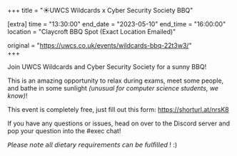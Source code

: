+++
title = "☀️UWCS Wildcards x Cyber Security Society BBQ"

[extra]
time = "13:30:00"
end_date = "2023-05-10"
end_time = "16:00:00"
location = "Claycroft BBQ Spot (Exact Location Emailed)"

original = "https://uwcs.co.uk/events/wildcards-bbq-22t3w3/"    
+++

Join UWCS Wildcards and Cyber Security Society for a sunny BBQ! 

This is an amazing opportunity to relax during exams, meet some people, and bathe in some sunlight *(unusual for computer science students, we know)*!

This event is completely free, just fill out this form: https://shorturl.at/nrsK8

If you have any questions or issues, head on over to the Discord server and pop your question into the #exec chat!

𝘗𝘭𝘦𝘢𝘴𝘦 𝘯𝘰𝘵𝘦 𝘢𝘭𝘭 𝘥𝘪𝘦𝘵𝘢𝘳𝘺 𝘳𝘦𝘲𝘶𝘪𝘳𝘦𝘮𝘦𝘯𝘵𝘴  𝘤𝘢𝘯 𝘣𝘦 𝘧𝘶𝘭𝘧𝘪𝘭𝘭𝘦𝘥 ! :)

